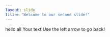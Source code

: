 ```yaml
---
layout: slide
title: "Welcome to our second slide!"
---
```

hello all
Your text
Use the left arrow to go back!
